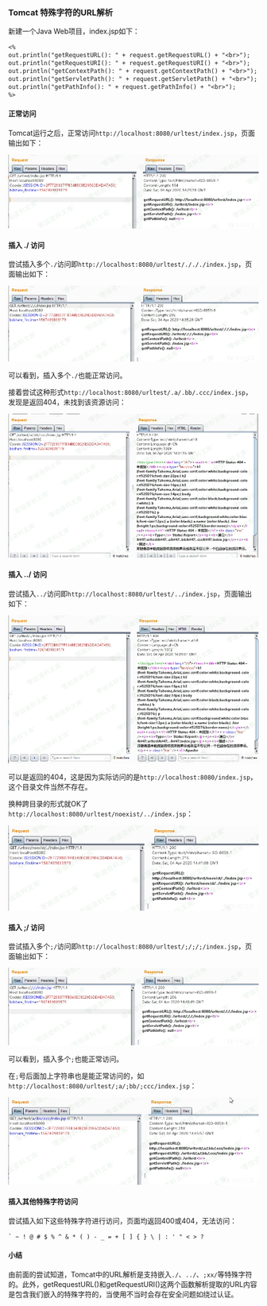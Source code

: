 ### Tomcat 特殊字符的URL解析

新建一个Java Web项目，index.jsp如下：

    <%
    out.println("getRequestURL(): " + request.getRequestURL() + "<br>");
    out.println("getRequestURI(): " + request.getRequestURI() + "<br>");
    out.println("getContextPath(): " + request.getContextPath() + "<br>");
    out.println("getServletPath(): " + request.getServletPath() + "<br>");
    out.println("getPathInfo(): " + request.getPathInfo() + "<br>");
    %>

#### 正常访问

Tomcat运行之后，正常访问`http://localhost:8080/urltest/index.jsp`，页面输出如下：

![](./resource/Tomcat特殊字符的URL解析/media/rId22.png)

#### 插入 ./ 访问

尝试插入多个`./`访问即`http://localhost:8080/urltest/./././index.jsp`，页面输出如下：

![](./resource/Tomcat特殊字符的URL解析/media/rId24.png)

可以看到，插入多个`./`也能正常访问。

接着尝试这种形式`http://localhost:8080/urltest/.a/.bb/.ccc/index.jsp`，发现是返回404，未找到该资源访问：

![](./resource/Tomcat特殊字符的URL解析/media/rId25.png)

#### 插入 ../ 访问

尝试插入`../`访问即`http://localhost:8080/urltest/../index.jsp`，页面输出如下：

![](./resource/Tomcat特殊字符的URL解析/media/rId27.png)

可以是返回的404，这是因为实际访问的是`http://localhost:8080/index.jsp`，这个目录文件当然不存在。

换种跨目录的形式就OK了`http://localhost:8080/urltest/noexist/../index.jsp`：

![](./resource/Tomcat特殊字符的URL解析/media/rId28.png)

#### 插入 ;/ 访问

尝试插入多个`;/`访问即`http://localhost:8080/urltest/;/;/;/index.jsp`，页面输出如下：

![](./resource/Tomcat特殊字符的URL解析/media/rId30.png)

可以看到，插入多个`;`也能正常访问。

在`;`号后面加上字符串也是能正常访问的，如`http://localhost:8080/urltest/;a/;bb/;ccc/index.jsp`：

![](./resource/Tomcat特殊字符的URL解析/media/rId31.png)

#### 插入其他特殊字符访问

尝试插入如下这些特殊字符进行访问，页面均返回400或404，无法访问：

    ` ~ ! @ # $ % ^ & * ( ) - _ = + [ ] { } \ | : ' " < > ?

#### 小结

由前面的尝试知道，Tomcat中的URL解析是支持嵌入`./`、`../`、`;xx/`等特殊字符的。此外，getRequestURL()和getRequestURI()这两个函数解析提取的URL内容是包含我们嵌入的特殊字符的，当使用不当时会存在安全问题如绕过认证。

